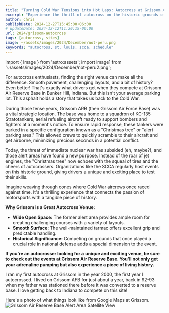 ```yaml
---
title: "Turning Cold War Tensions into Hot Laps: Autocross at Grissom Air Reserve Base"
excerpt: "Experience the thrill of autocross on the historic grounds of Grissom Air Reserve Base!  Drive where Cold War aircrews once stood ready, and test your skills on a unique and challenging course."
author: chris
publishDate: 2024-12-27T15:45:00+06:00
# updateDate: 2024-12-12T11:20:15-06:00
url: 2024/grissom-autocross
tags: [autocross, sites]
image: ~/assets/images/2024/December/not-peru.png
keywords: "autocross, st. louis, scca, schedule"
---
```

import { Image } from 'astro:assets';
import image1 from '~/assets/images/2024/December/not-peru2.png';

For autocross enthusiasts, finding the right venue can make all the difference.  Smooth pavement, challenging layouts, and a bit of history? Even better!  That's exactly what drivers get when they compete at Grissom Air Reserve Base in Bunker Hill, Indiana.  But this isn't your average parking lot. This asphalt holds a story that takes us back to the Cold War.

During those tense years, Grissom ARB (then Grissom Air Force Base) was a vital strategic location.  The base was home to a squadron of KC-135 Stratotankers, aerial refueling aircraft ready to support bombers and fighters at a moment's notice.  To ensure rapid response, these tankers were parked in a specific configuration known as a "Christmas tree" or "alert parking area." This allowed crews to quickly scramble to their aircraft and get airborne, minimizing precious seconds in a potential conflict.

Today, the threat of immediate nuclear war has subsided (eh, maybe?), and those alert areas have found a new purpose.  Instead of the roar of jet engines, the "Christmas tree" now echoes with the squeal of tires and the cheers of autocrossers.  Organizations like the SCCA regularly host events on this historic ground, giving drivers a unique and exciting place to test their skills.

Imagine weaving through cones where Cold War aircrews once raced against time.  It's a thrilling experience that connects the passion of motorsports with a tangible piece of history.  

**Why Grissom is a Great Autocross Venue:**

* **Wide Open Space:** The former alert area provides ample room for creating challenging courses with a variety of layouts.
* **Smooth Surface:**  The well-maintained tarmac offers excellent grip and predictable handling.
* **Historical Significance:**  Competing on grounds that once played a crucial role in national defense adds a special dimension to the event.

**If you're an autocrosser looking for a unique and exciting venue, be sure to check out the events at Grissom Air Reserve Base.  You'll not only get your adrenaline pumping but also experience a piece of living history.**

I ran my first autocross at Grissom in the year 2000, the first year I autocrossed. I lived on Grissom AFB for just about a year, back in 92-93 when my father was stationed there before it was converted to a reserve base. I love getting back to Indiana to compete on this site!

Here's a photo of what things look like from Google Maps at Grissom.
<Image 
  src={image1}
  alt="Grissom Air Reserve Base Alert Area Satellite View" 
  title="Grissom Air Reserve Base Alert Area Satellite View" 
  width={1024} 
  height={768} 
  class="layout-responsive"
    format="webp"
/>